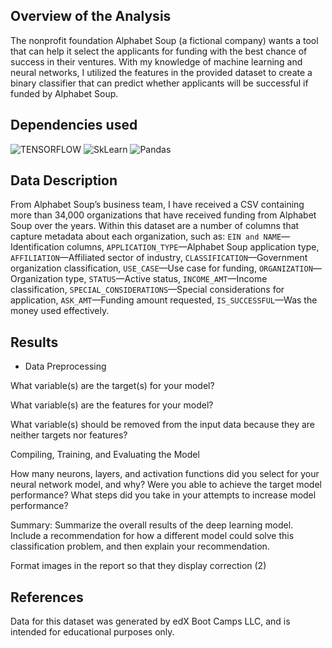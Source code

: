 ## Overview of the Analysis
The nonprofit foundation Alphabet Soup (a fictional company) wants a tool that can help it select the applicants for funding with the best chance of success in their ventures. With my knowledge of machine learning and neural networks, I utilized the features in the provided dataset to create a binary classifier that can predict whether applicants will be successful if funded by Alphabet Soup.

## Dependencies used

![TENSORFLOW](https://img.shields.io/badge/TensorFlow-FF6F00?style=for-the-badge&logo=tensorflow&logoColor=white)
![SkLearn](https://img.shields.io/badge/scikit_learn-F7931E?style=for-the-badge&logo=scikit-learn&logoColor=white)
![Pandas](https://img.shields.io/badge/Pandas-2C2D72?style=for-the-badge&logo=pandas&logoColor=white)

## Data Description
From Alphabet Soup’s business team, I have received a CSV containing more than 34,000 organizations that have received funding from Alphabet Soup over the years. Within this dataset are a number of columns that capture metadata about each organization, such as:
`EIN and NAME`—Identification columns,
`APPLICATION_TYPE`—Alphabet Soup application type,
`AFFILIATION`—Affiliated sector of industry,
`CLASSIFICATION`—Government organization classification,
`USE_CASE`—Use case for funding,
`ORGANIZATION`—Organization type,
`STATUS`—Active status,
`INCOME_AMT`—Income classification,
`SPECIAL_CONSIDERATIONS`—Special considerations for application,
`ASK_AMT`—Funding amount requested,
`IS_SUCCESSFUL`—Was the money used effectively.

## Results

- Data Preprocessing

What variable(s) are the target(s) for your model?

What variable(s) are the features for your model?

What variable(s) should be removed from the input data because they are neither targets nor features?


Compiling, Training, and Evaluating the Model

How many neurons, layers, and activation functions did you select for your neural network model, and why?
Were you able to achieve the target model performance?
What steps did you take in your attempts to increase model performance?

Summary: Summarize the overall results of the deep learning model. Include a recommendation for how a different model could solve this classification problem, and then explain your recommendation.



Format images in the report so that they display correction (2)




## References
Data for this dataset was generated by edX Boot Camps LLC, and is intended for educational purposes only.
